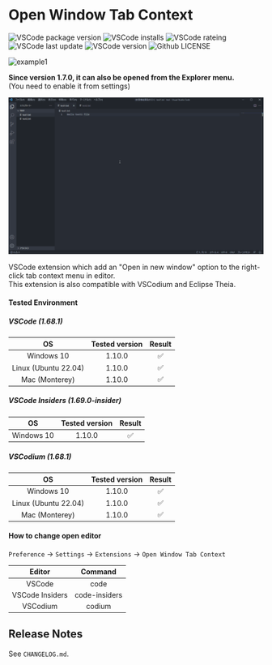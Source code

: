 # Open Window Tab Context

![VSCode package version](https://img.shields.io/visual-studio-marketplace/v/takkaO.open-window-tab-context)
![VSCode installs](https://img.shields.io/visual-studio-marketplace/i/takkaO.open-window-tab-context)
![VSCode rateing](https://img.shields.io/visual-studio-marketplace/stars/takkaO.open-window-tab-context)
![VSCode last update](https://img.shields.io/visual-studio-marketplace/last-updated/takkaO.open-window-tab-context)
![VSCode version](https://img.shields.io/badge/vscode-%3E%3D1.45.0-blue)
![Github LICENSE](https://img.shields.io/github/license/takkaO/VSCode-OpenWindowTabContext)

![example1](https://github.com/takkaO/VSCode-OpenWindowTabContext/blob/images/example.gif?raw=true)

**Since version 1.7.0, it can also be opened from the Explorer menu.**  
 (You need to enable it from settings)

![example2](https://github.com/takkaO/VSCode-OpenWindowTabContext/blob/images/example2.gif?raw=true)

VSCode extension which add an "Open in new window" option to the right-click tab context menu in editor.  
This extension is also compatible with VSCodium and Eclipse Theia.

#### Tested Environment

##### VSCode (1.68.1)

|          OS          | Tested version | Result |
| :------------------: | :------------: | :----: |
|      Windows 10      |     1.10.0     |   ✅   |
| Linux (Ubuntu 22.04) |     1.10.0     |   ✅   |
|    Mac (Monterey)    |     1.10.0     |   ✅   |

##### VSCode Insiders (1.69.0-insider)

|     OS     | Tested version | Result |
| :--------: | :------------: | :----: |
| Windows 10 |     1.10.0     |   ✅   |

##### VSCodium (1.68.1)

|          OS          | Tested version | Result |
| :------------------: | :------------: | :----: |
|      Windows 10      |     1.10.0     |   ✅   |
| Linux (Ubuntu 22.04) |     1.10.0     |   ✅   |
|    Mac (Monterey)    |     1.10.0     |   ✅   |

#### How to change open editor

`Preference` -> `Settings` -> `Extensions` -> `Open Window Tab Context`

|     Editor      |    Command    |
| :-------------: | :-----------: |
|     VSCode      |     code      |
| VSCode Insiders | code-insiders |
|    VSCodium     |    codium     |

## Release Notes

See `CHANGELOG.md`.
